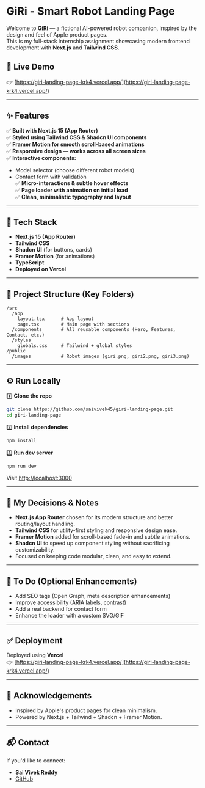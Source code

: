 # GiRi - Smart Robot Landing Page

Welcome to **GiRi** — a fictional AI-powered robot companion, inspired by the design and feel of Apple product pages.  
This is my full-stack internship assignment showcasing modern frontend development with **Next.js** and **Tailwind CSS**.

## 🚀 Live Demo  
👉 [https://giri-landing-page-krk4.vercel.app/](https://giri-landing-page-krk4.vercel.app/)

---

## ✨ Features

✅ **Built with Next.js 15 (App Router)**  
✅ **Styled using Tailwind CSS & Shadcn UI components**  
✅ **Framer Motion for smooth scroll-based animations**  
✅ **Responsive design — works across all screen sizes**  
✅ **Interactive components:**  
- Model selector (choose different robot models)  
- Contact form with validation  
✅ **Micro-interactions & subtle hover effects**  
✅ **Page loader with animation on initial load**  
✅ **Clean, minimalistic typography and layout**

---

## 📂 Tech Stack

- **Next.js 15 (App Router)**
- **Tailwind CSS**
- **Shadcn UI** (for buttons, cards)
- **Framer Motion** (for animations)
- **TypeScript**
- **Deployed on Vercel**

---

## 📁 Project Structure (Key Folders)

```
/src
  /app
    layout.tsx      # App layout
    page.tsx        # Main page with sections
  /components       # All reusable components (Hero, Features, Contact, etc.)
  /styles
    globals.css     # Tailwind + global styles
/public
  /images           # Robot images (giri.png, giri2.png, giri3.png)
```

---

## ⚙️ Run Locally

1️⃣ **Clone the repo**
```bash
git clone https://github.com/saivivek45/giri-landing-page.git
cd giri-landing-page
```

2️⃣ **Install dependencies**
```bash
npm install
```

3️⃣ **Run dev server**
```bash
npm run dev
```
Visit [http://localhost:3000](http://localhost:3000)

---

## 📝 My Decisions & Notes

- **Next.js App Router** chosen for its modern structure and better routing/layout handling.
- **Tailwind CSS** for utility-first styling and responsive design ease.
- **Framer Motion** added for scroll-based fade-in and subtle animations.
- **Shadcn UI** to speed up component styling without sacrificing customizability.
- Focused on keeping code modular, clean, and easy to extend.

---

## 📌 To Do (Optional Enhancements)

- Add SEO tags (Open Graph, meta description enhancements)
- Improve accessibility (ARIA labels, contrast)
- Add a real backend for contact form
- Enhance the loader with a custom SVG/GIF

---

## ✅ Deployment

Deployed using **Vercel**  
👉 [https://giri-landing-page-krk4.vercel.app/](https://giri-landing-page-krk4.vercel.app/)

---

## 🙏 Acknowledgements

- Inspired by Apple's product pages for clean minimalism.
- Powered by Next.js + Tailwind + Shadcn + Framer Motion.

---

## 📬 Contact

If you'd like to connect:
- **Sai Vivek Reddy**
- [GitHub](https://github.com/saivivek45)
